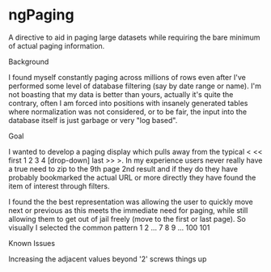 ngPaging
========

A directive to aid in paging large datasets 
while requiring the bare minimum of actual paging
information.


Background

I found myself constantly paging across millions 
of rows even after I've performed some level of 
database filtering (say by date range or name).  I'm not
boasting that my data is better than yours, actually
it's quite the contrary, often I am forced into positions with
insanely generated tables where normalization was not 
considered, or to be fair, the input into the database
itself is just garbage or very "log based".

Goal

I wanted to develop a paging display which pulls away
from the typical < << first 1 2 3 4 [drop-down] last >> >.  In my 
experience users never really have a true need to zip to the
9th page 2nd result and if they do they have probably bookmarked
the actual URL or more directly they have found the item of interest
through filters.

I found the the best representation was allowing the user
to quickly move next or previous as this meets the immediate need
for paging, while still allowing them to 
get out of jail freely (move to the first or last page). 
So visually I selected the common pattern 1 2 ... 7 8 9 ... 100 101  


Known Issues

Increasing the adjacent values beyond '2' screws things up